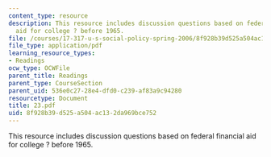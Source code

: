 ```yaml
---
content_type: resource
description: This resource includes discussion questions based on federal financial
  aid for college ? before 1965.
file: /courses/17-317-u-s-social-policy-spring-2006/8f928b39d525a504ac132da969bce752_23.pdf
file_type: application/pdf
learning_resource_types:
- Readings
ocw_type: OCWFile
parent_title: Readings
parent_type: CourseSection
parent_uid: 536e0c27-28e4-dfd0-c239-af83a9c94280
resourcetype: Document
title: 23.pdf
uid: 8f928b39-d525-a504-ac13-2da969bce752
---
```

This resource includes discussion questions based on federal financial aid for college ? before 1965.

